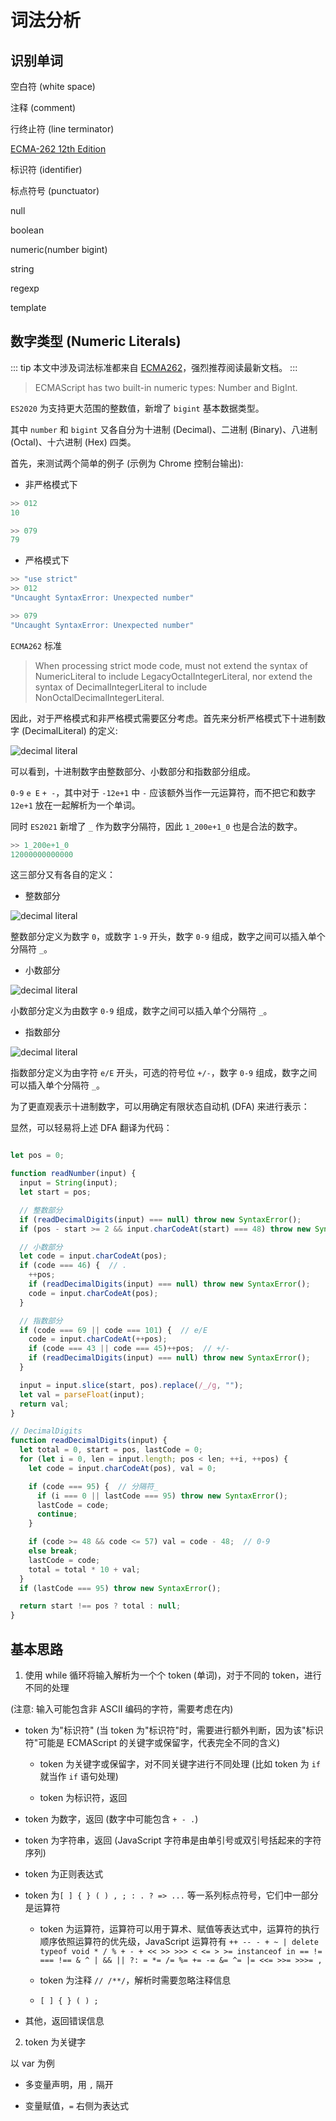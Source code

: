# 词法分析

## 识别单词

空白符 (white space) 

注释 (comment)

行终止符 (line terminator)



[ECMA-262 12th Edition](https://262.ecma-international.org/12.0/)

标识符 (identifier)

标点符号 (punctuator)

null

boolean

numeric(number bigint)

string

regexp

template


## 数字类型 (Numeric Literals)

::: tip
本文中涉及词法标准都来自 [ECMA262](https://262.ecma-international.org/12.0/)，强烈推荐阅读最新文档。
:::

> ECMAScript has two built-in numeric types: Number and BigInt.

`ES2020` 为支持更大范围的整数值，新增了 `bigint` 基本数据类型。

其中 `number` 和 `bigint` 又各自分为十进制 (Decimal)、二进制 (Binary)、八进制 (Octal)、十六进制 (Hex) 四类。

首先，来测试两个简单的例子 (示例为 Chrome 控制台输出):

* 非严格模式下

```javascript
>> 012
10

>> 079
79
```

* 严格模式下

```javascript
>> "use strict"
>> 012
"Uncaught SyntaxError: Unexpected number" 

>> 079
"Uncaught SyntaxError: Unexpected number"
```

`ECMA262` 标准

> When processing strict mode code, must not extend the syntax of NumericLiteral to include LegacyOctalIntegerLiteral, nor extend the syntax of DecimalIntegerLiteral to include NonOctalDecimalIntegerLiteral.

因此，对于严格模式和非严格模式需要区分考虑。首先来分析严格模式下十进制数字 (DecimalLiteral) 的定义:

![decimal literal](@alias/lexical/decimal-literal.png)

可以看到，十进制数字由整数部分、小数部分和指数部分组成。

`0-9` `e E` `+ -`，其中对于 `-12e+1` 中 `-` 应该额外当作一元运算符，而不把它和数字 `12e+1` 放在一起解析为一个单词。 

同时 `ES2021` 新增了 `_` 作为数字分隔符，因此 `1_200e+1_0` 也是合法的数字。

```javascript
>> 1_200e+1_0
12000000000000
```

这三部分又有各自的定义：

* 整数部分

![decimal literal](@alias/lexical/decimal-integer-literal.png)

整数部分定义为数字 `0`，或数字 `1-9` 开头，数字 `0-9` 组成，数字之间可以插入单个分隔符 `_`。

* 小数部分

![decimal literal](@alias/lexical/decimal-digits.png)

小数部分定义为由数字 `0-9` 组成，数字之间可以插入单个分隔符 `_`。

* 指数部分

![decimal literal](@alias/lexical/exponent-part.png)

指数部分定义为由字符 `e/E` 开头，可选的符号位 `+/-`，数字 `0-9` 组成，数字之间可以插入单个分隔符 `_`。

为了更直观表示十进制数字，可以用确定有限状态自动机 (DFA) 来进行表示：

显然，可以轻易将上述 DFA 翻译为代码：

```javascript
```

```javascript
let pos = 0;

function readNumber(input) {
  input = String(input);
  let start = pos;

  // 整数部分
  if (readDecimalDigits(input) === null) throw new SyntaxError();
  if (pos - start >= 2 && input.charCodeAt(start) === 48) throw new SyntaxError();

  // 小数部分
  let code = input.charCodeAt(pos);
  if (code === 46) {  // .
    ++pos;
    if (readDecimalDigits(input) === null) throw new SyntaxError();
    code = input.charCodeAt(pos);
  }

  // 指数部分
  if (code === 69 || code === 101) {  // e/E
    code = input.charCodeAt(++pos);
    if (code === 43 || code === 45)++pos;  // +/-
    if (readDecimalDigits(input) === null) throw new SyntaxError();
  }

  input = input.slice(start, pos).replace(/_/g, "");
  let val = parseFloat(input);
  return val;
}

// DecimalDigits
function readDecimalDigits(input) {
  let total = 0, start = pos, lastCode = 0;
  for (let i = 0, len = input.length; pos < len; ++i, ++pos) {
    let code = input.charCodeAt(pos), val = 0;

    if (code === 95) {  // 分隔符_
      if (i === 0 || lastCode === 95) throw new SyntaxError();
      lastCode = code;
      continue;
    }

    if (code >= 48 && code <= 57) val = code - 48;  // 0-9
    else break;
    lastCode = code;
    total = total * 10 + val;
  }
  if (lastCode === 95) throw new SyntaxError();

  return start !== pos ? total : null;
}
```


## 基本思路

1. 使用 while 循环将输入解析为一个个 token (单词)，对于不同的 token，进行不同的处理

(注意: 输入可能包含非 ASCII 编码的字符，需要考虑在内)

- token 为"标识符" (当 token 为"标识符"时，需要进行额外判断，因为该"标识符"可能是 ECMAScript 的关键字或保留字，代表完全不同的含义)

  - token 为关键字或保留字，对不同关键字进行不同处理 (比如 token 为 `if` 就当作 `if` 语句处理)

  - token 为标识符，返回

- token 为数字，返回 (数字中可能包含 `+ - .`)

- token 为字符串，返回 (JavaScript 字符串是由单引号或双引号括起来的字符序列)

- token 为正则表达式

- token 为`[ ] { } ( ) , ; : . ? => ...` 等一系列标点符号，它们中一部分是运算符

  - token 为运算符，运算符可以用于算术、赋值等表达式中，运算符的执行顺序依照运算符的优先级，JavaScript 运算符有 `++ -- - + ~ | delete typeof void * / % + - + << >> >>> < <= > >= instanceof in == != === !== & ^ | && || ?: = *= /= %= += -= &= ^= |= <<= >>= >>>= ,`

  - token 为注释 `// /**/`，解析时需要忽略注释信息

  - `[ ] { } ( ) ;`

- 其他，返回错误信息

2. token 为关键字

以 var 为例

- 多变量声明，用 `,` 隔开

- 变量赋值，`=` 右侧为表达式